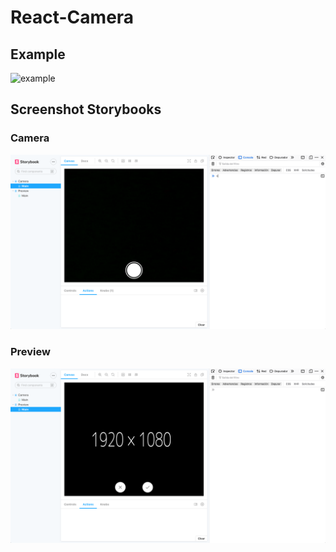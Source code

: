 # React-Camera

## Example 
![example](/README/example.gif)

## Screenshot Storybooks

### Camera
![camera](/README/camera_storybooks.png)

### Preview
![preview](/README/preview_storybooks.png)
